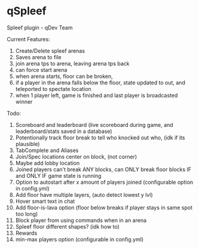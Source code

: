 # qSpleef
Spleef plugin - qDev Team

Current Features:
1. Create/Delete spleef arenas
2. Saves arena to file
3. join arena tps to arena, leaving arena tps back
4. can force start arena
5. when arena starts, floor can be broken, 
6. if a player in the arena falls below the floor, state updated to out, and teleported to spectate location
7. when 1 player left, game is finished and last player is broadcasted winner


Todo:
1. Scoreboard and leaderboard (live scoreboard during game, and leaderboard/stats saved in a database)
2. Potentionally track floor break to tell who knocked out who, (idk if its plausible)
3. TabComplete and Aliases
4. Join/Spec locations center on block, (not corner)
5. Maybe add lobby location
6. Joined players can't break ANY blocks, can ONLY break floor blocks IF and ONLY IF game state is running
7. Option to autostart after x amount of players joined (configurable option in config.yml)
8. Add floor have multiple layers, (auto detect lowest y lvl)
9. Hover smart text in chat
10. Add floor-is-lava option (floor below breaks if player stays in same spot too long)
11. Block player from using commands when in an arena
12. Spleef floor different shapes? (idk how to)
13. Rewards
14. min-max players option (configurable in config.yml)
